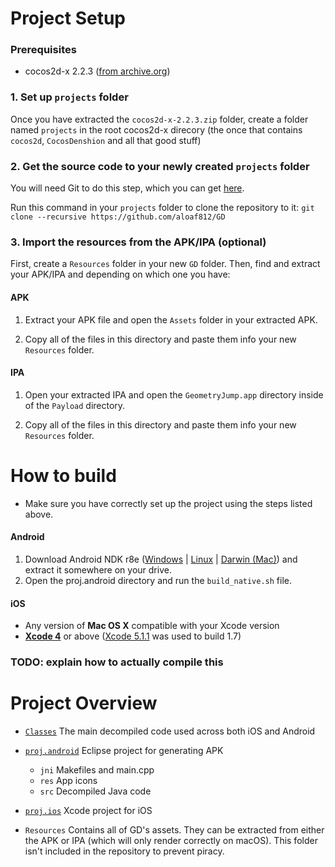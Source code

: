 # Project Setup

### Prerequisites

- cocos2d-x 2.2.3 ([from archive.org](https://archive.org/download/cocos2dx223/cocos2d-x-2.2.3.zip))

### 1. Set up `projects` folder

Once you have extracted the `cocos2d-x-2.2.3.zip` folder, create a folder named `projects` in the root cocos2d-x direcory (the once that contains `cocos2d`, `CocosDenshion` and all that good stuff)

### 2. Get the source code to your newly created `projects` folder
 You will need Git to do this step, which you can get [here](https://git-scm.com/downloads).
 
 Run this command in your `projects` folder to clone the repository to it: `git clone --recursive https://github.com/aloaf812/GD`

### 3. Import the resources from the APK/IPA (optional)

First, create a `Resources` folder in your new `GD` folder. Then, find and extract your APK/IPA and depending on which one you have:

#### APK
1. Extract your APK file and open the `Assets` folder in your extracted APK.

2. Copy all of the files in this directory and paste them info your new `Resources` folder.

#### IPA
1. Open your extracted IPA and open the `GeometryJump.app` directory inside of the `Payload` directory. 

2. Copy all of the files in this directory and paste them info your new `Resources` folder.

# How to build

- Make sure you have correctly set up the project using the steps listed above. 

#### Android
1. Download Android NDK r8e ([Windows](https://dl.google.com/android/ndk/android-ndk-r8e-windows-x86_64.zip) | [Linux](https://dl.google.com/android/ndk/android-ndk-r8e-linux-x86_64.tar.bz2) | [Darwin (Mac)](https://dl.google.com/android/ndk/android-ndk-r8e-darwin-x86_64.tar.bz2)) and extract it somewhere on your drive.
2. Open the proj.android directory and run the `build_native.sh` file.
#### iOS
* Any version of **Mac OS X** compatible with your Xcode version 
* **[Xcode 4](https://developer.apple.com/services-account/download?path=/Developer_Tools/xcode_4_and_ios_sdk_4.3__final/xcode_4_and_ios_sdk_4.3__final.dmg)** or above ([Xcode 5.1.1](https://developer.apple.com/services-account/download?path=/Developer_Tools/xcode_5.1.1/xcode_5.1.1.dmg) was used to build 1.7)

### TODO: explain how to actually compile this

# Project Overview

- [`Classes`](https://github.com/aloaf812/GD/tree/1.7/Classes) The main decompiled code used across both iOS and Android

- [`proj.android`](https://github.com/aloaf812/GD/tree/1.7/proj.android) Eclipse project for generating APK
    - `jni` Makefiles and main.cpp
    - `res` App icons
    - `src` Decompiled Java code

- [`proj.ios`](https://github.com/aloaf812/GD/tree/1.7/proj.ios) Xcode project for iOS

- `Resources` Contains all of GD's assets. They can be extracted from either the APK or IPA (which will only render correctly on macOS). This folder isn't included in the repository to prevent piracy.